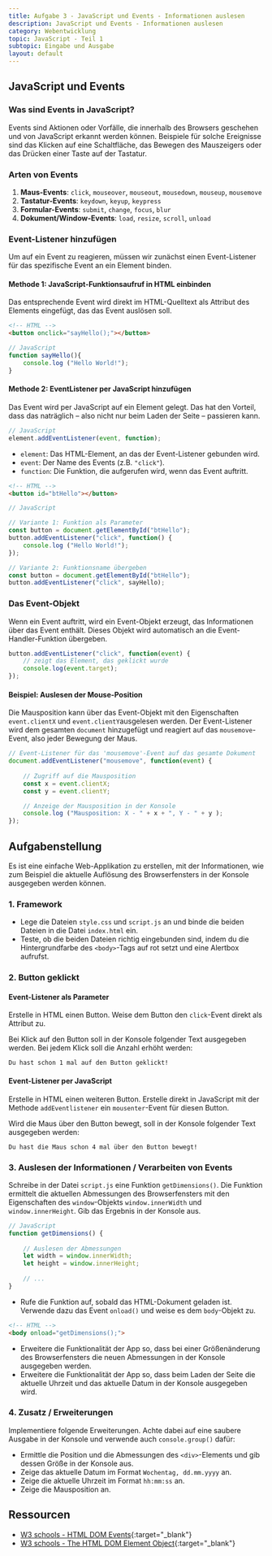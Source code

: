 ```yaml
---
title: Aufgabe 3 - JavaScript und Events - Informationen auslesen
description: JavaScript und Events - Informationen auslesen
category: Webentwicklung
topic: JavaScript - Teil 1
subtopic: Eingabe und Ausgabe
layout: default
---
```


## JavaScript und Events

### Was sind Events in JavaScript?

Events sind Aktionen oder Vorfälle, die innerhalb des Browsers geschehen und von JavaScript erkannt werden können. Beispiele für solche Ereignisse sind das Klicken auf eine Schaltfläche, das Bewegen des Mauszeigers oder das Drücken einer Taste auf der Tastatur.

### Arten von Events
1. **Maus-Events**: `click`, `mouseover`, `mouseout`, `mousedown`, `mouseup`, `mousemove`
2. **Tastatur-Events**: `keydown`, `keyup`, `keypress`
3. **Formular-Events**: `submit`, `change`, `focus`, `blur`
4. **Dokument/Window-Events**: `load`, `resize`, `scroll`, `unload`

### Event-Listener hinzufügen
Um auf ein Event zu reagieren, müssen wir zunächst einen Event-Listener für das spezifische Event an ein Element binden.

#### Methode 1: JavaScript-Funktionsaufruf in HTML einbinden
Das entsprechende Event wird direkt im HTML-Quelltext als Attribut des Elements eingefügt, das das Event auslösen soll.

```html
<!-- HTML -->
<button onclick="sayHello();"></button>
```
```javascript
// JavaScript
function sayHello(){
    console.log ("Hello World!");
}
```

#### Methode 2: EventListener per JavaScript hinzufügen

Das Event wird per JavaScript auf ein Element gelegt. Das hat den Vorteil, dass das naträglich – also nicht nur beim Laden der Seite – passieren kann.

```javascript
// JavaScript
element.addEventListener(event, function);
```
- `element`: Das HTML-Element, an das der Event-Listener gebunden wird.
- `event`: Der Name des Events (z.B. `"click"`).
- `function`: Die Funktion, die aufgerufen wird, wenn das Event auftritt.

```html
<!-- HTML -->
<button id="btHello"></button>
```
```javascript
// JavaScript

// Variante 1: Funktion als Parameter
const button = document.getElementById("btHello");
button.addEventListener("click", function() {
    console.log ("Hello World!");
});

// Variante 2: Funktionsname übergeben
const button = document.getElementById("btHello");
button.addEventListener("click", sayHello);
```

### Das Event-Objekt
Wenn ein Event auftritt, wird ein Event-Objekt erzeugt, das Informationen über das Event enthält. Dieses Objekt wird automatisch an die Event-Handler-Funktion übergeben.

```javascript
button.addEventListener("click", function(event) {
    // zeigt das Element, das geklickt wurde
    console.log(event.target); 
});
```

#### Beispiel: Auslesen der Mouse-Position

Die Mausposition kann über das Event-Objekt mit den Eigenschaften `event.clientX` und  `event.clientY`ausgelesen werden. Der Event-Listener wird dem gesamten `document` hinzugefügt und reagiert auf das `mousemove`-Event, also jeder Bewegung der Maus.

```javascript
// Event-Listener für das 'mousemove'-Event auf das gesamte Dokument
document.addEventListener("mousemove", function(event) {
    
    // Zugriff auf die Mausposition
    const x = event.clientX;
    const y = event.clientY;

    // Anzeige der Mausposition in der Konsole
    console.log ("Mausposition: X - " + x + ", Y - " + y );
});
```

## Aufgabenstellung
Es ist eine einfache Web-Applikation zu erstellen, mit der Informationen, wie zum Beispiel die aktuelle Auflösung des Browserfensters in der Konsole ausgegeben werden können.

### 1. Framework

* Lege die Dateien `style.css` und `script.js` an und binde die beiden Dateien in die Datei `index.html` ein.
* Teste, ob die beiden Dateien richtig eingebunden sind, indem du die Hintergrundfarbe des `<body>`-Tags auf
rot setzt und eine Alertbox aufrufst.

### 2. Button geklickt

#### Event-Listener als Parameter
Erstelle in HTML einen Button. Weise dem Button den `click`-Event direkt als Attribut zu.

Bei Klick auf den Button soll in der Konsole folgender Text ausgegeben werden. Bei jedem Klick soll die Anzahl erhöht werden:
```console
Du hast schon 1 mal auf den Button geklickt!
```

#### Event-Listener per JavaScript
Erstelle in HTML einen weiteren Button. Erstelle direkt in JavaScript mit der Methode `addEventlistener` ein `mousenter`-Event für diesen Button.

Wird die Maus über den Button bewegt, soll in der Konsole folgender Text ausgegeben werden:
```console
Du hast die Maus schon 4 mal über den Button bewegt!
```


### 3. Auslesen der Informationen / Verarbeiten von Events

Schreibe in der Datei `script.js` eine Funktion `getDimensions()`. Die Funktion ermittelt die aktuellen Abmessungen des Browserfensters mit den Eigenschaften des `window`-Objekts `window.innerWidth` und `window.innerHeight`. Gib das Ergebnis in der Konsole aus.

```javascript
// JavaScript
function getDimensions() {
    
    // Auslesen der Abmessungen
    let width = window.innerWidth;
    let height = window.innerHeight;
    
    // ...
}
```

* Rufe die Funktion auf, sobald das HTML-Dokument geladen ist. Verwende dazu das Event `onload()` und weise es dem `body`-Objekt zu.

```html
<!-- HTML -->
<body onload="getDimensions();">
```

* Erweitere die Funktionalität der App so, dass bei einer Größenänderung des Browserfensters die neuen Abmessungen in der Konsole ausgegeben werden.
* Erweitere die Funktionalität der App so, dass beim Laden der Seite die aktuelle Uhrzeit und das aktuelle Datum in der Konsole ausgegeben wird.

### 4. Zusatz / Erweiterungen
Implementiere folgende Erweiterungen. Achte dabei auf eine saubere Ausgabe in der Konsole und verwende auch `console.group()` dafür:

* Ermittle die Position und die Abmessungen des `<div>`-Elements und gib dessen Größe in der Konsole aus.
* Zeige das aktuelle Datum im Format `Wochentag, dd.mm.yyyy` an.
* Zeige die aktuelle Uhrzeit im Format `hh:mm:ss` an.
* Zeige die Mausposition an.

## Ressourcen

* [W3 schools - HTML DOM Events](https://www.w3schools.com/jsref/dom_obj_event.asp){:target="_blank"}
* [W3 schools - The HTML DOM Element Object](https://www.w3schools.com/jsref/dom_obj_all.asp){:target="_blank"}
